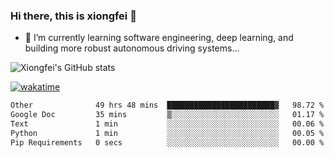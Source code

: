 ### Hi there, this is xiongfei 👋


- 🌱 I’m currently learning software engineering, deep learning, and building more robust autonomous driving systems...

<!--
**X1on9f31/X1on9f31** is a ✨ _special_ ✨ repository because its `README.md` (this file) appears on your GitHub profile.
Here are some ideas to get you started:
-->

![Xiongfei's GitHub stats](https://github-readme-stats.vercel.app/api?username=X1on9f31)


[![wakatime](https://wakatime.com/badge/user/9e8d5516-d162-43e7-9563-87295d455a71.svg)](https://wakatime.com/@9e8d5516-d162-43e7-9563-87295d455a71)

<!--START_SECTION:waka-->

```txt
Other              49 hrs 48 mins  ████████████████████████▓   98.72 %
Google Doc         35 mins         ▒░░░░░░░░░░░░░░░░░░░░░░░░   01.17 %
Text               1 min           ░░░░░░░░░░░░░░░░░░░░░░░░░   00.06 %
Python             1 min           ░░░░░░░░░░░░░░░░░░░░░░░░░   00.05 %
Pip Requirements   0 secs          ░░░░░░░░░░░░░░░░░░░░░░░░░   00.00 %
```

<!--END_SECTION:waka-->

